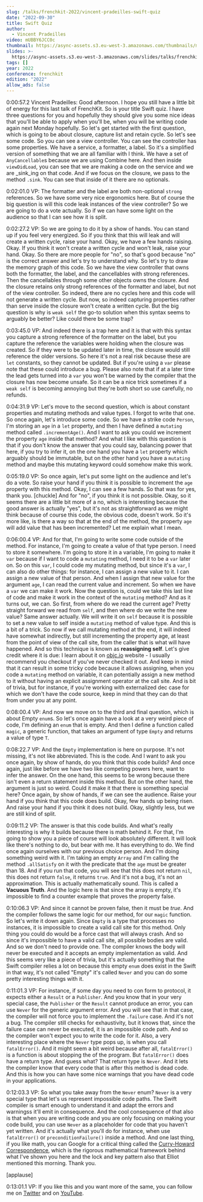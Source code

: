 ```yaml
---
slug: /talks/frenchkit-2022/vincent-pradeilles-swift-quiz
date: "2022-09-30"
title: Swift Quiz
author:
  - Vincent Pradeilles
video: mUBBY6JCC0c
thumbnail: https://async-assets.s3.eu-west-3.amazonaws.com/thumbnails/mUBBY6JCC0c.jpg
slides: >-
  https://async-assets.s3.eu-west-3.amazonaws.com/slides/talks/frenchkit-2022/vincent-pradeilles-swift-quiz/slides.pdf
tags: []
year: 2022
conference: frenchkit
edition: "2022"
allow_ads: false
---
```


0:00:57.2 Vincent Pradeilles: Good afternoon. I hope you still have a little bit of energy for this last talk of FrenchKit. So is your title Swift quiz. I have three questions for you and hopefully they should give you some nice ideas that you'll be able to apply when you'll be, when you will be writing code again next Monday hopefully. So let's get started with the first question, which is going to be about closure, capture list and retain cycle. So let's see some code. So you can see a view controller. You can see the controller has some properties. We have a service, a formatter, a label. So it's a simplified version of something that we are all familiar with I think. We have a set of `AnyCancellable`s because we are using Combine here. And then inside `viewDidLoad`, you can see that we are making a code on the service and we are \_sink_ing on that code. And if we focus on the closure, we pass to the method `.sink`. You can see that inside of it there are no optionals.

0:02:01.0 VP: The formatter and the label are both non-optional `strong` references. So we have some very nice ergonomics here. But of course the big question is will this code leak instances of the view controller? So we are going to do a vote actually. So if we can have some light on the audience so that I can see how it is split.

0:02:27.2 VP: So we are going to do it by a show of hands. You can stand up if you feel very energized. So if you think that this will leak and will create a written cycle, raise your hand. Okay, we have a few hands raising. Okay. If you think it won't create a written cycle and won't leak, raise your hand. Okay. So there are more people for "no", so that's good because "no" is the correct answer and let's try to understand why. So let's try to draw the memory graph of this code. So we have the view controller that owns both the formatter, the label, and the cancellables with strong references. Then the cancellables through some other objects owns the closure. And the closure retains only strong references of the formatter and label, but not of the view controller. So indeed, there are no cycles here and this code will not generate a written cycle. But now, so indeed capturing properties rather than serve inside the closure won't create a written cycle. But the big question is why is `weak self` the go-to solution when this syntax seems to arguably be better? Like could there be some trap?

0:03:45.0 VP: And indeed there is a trap here and it is that with this syntax you capture a strong reference of the formatter on the label, but you capture the reference the variables were holding when the closure was created. So if they were to be updated later in time, the closure would still reference the older versions. So here it's not a real risk because these are `let` constants, so they cannot be updated. But if you're using a `var` please note that these could introduce a bug. Please also note that if at a later time the lead gets turned into a `var` you won't be warned by the compiler that the closure has now become unsafe. So it can be a nice trick sometimes if a `weak self` is becoming annoying but they're both short so use carefully, no refunds.

0:04:31.9 VP: Let's move to the second question, which is about constant properties and mutating methods and value types. I forgot to write that one. So once again, let's introduce some code. So we have a strike code `Person`, I'm storing an `age` in a `let` property, and then I have defined a `mutating` method called `.incrementAge()`. And I want to ask you could we increment the property `age` inside that method? And what I like with this question is that if you don't know the answer that you could say, balancing power that here, if you try to infer it, on the one hand you have a `let` property which arguably should be immutable, but on the other hand you have a `mutating` method and maybe this mutating keyword could somehow make this work.

0:05:19.0 VP: So once again, let's put some light on the audience and let's do a vote. So raise your hand if you think it is possible to increment the `age` property with this method. Okay, I can see a few hands. So that was for yes, thank you. [chuckle] And for "no", if you think it is not possible. Okay, so it seems there are a little bit more of a no, which is interesting because the good answer is actually "yes", but it's not as straightforward as we might think because of course this code, the obvious code, doesn't work. So it's more like, is there a way so that at the end of the method, the property `age` will add value that has been incremented? Let me explain what I mean.

0:06:00.4 VP: And for that, I'm going to write some code outside of the method. For instance, I'm going to create a value of that type person. I need to store it somewhere. I'm going to store it in a variable, I'm going to make it `var` because if I want to code a `mutating` method, I need it to be a `var` later on. So on this `var`, I could code my mutating method, but since it's a `var`, I can also do other things: for instance, I can assign a new value to it. I can assign a new value of that person. And when I assign that new value for the argument `age`, I can read the current value and increment. So when we have a `var` we can make it work. Now the question is, could we take this last line of code and make it work in the context of the `mutating` method? And as it turns out, we can. So first, from where do we read the current age? Pretty straight forward we read from `self`, and then where do we write the new value? Same answer actually. We will write it on `self` because it is possible to set a new value to self inside a `mutating` method of value type. And this is a bit of a trick. So now if we call mutating method at the end, it will indeed have somewhat indirectly, but still incrementing the property age, at least from the point of view of the call site, from the caller that is what will have happened. And so this technique is known as **reassigning self**. Let's give credit where it is due: I learn about it on [objc.io](https://objc.io) website - I usually recommend you checkout if you've never checked it out. And keep in mind that it can result in some tricky code because it allows assigning, when you code a `mutating` method on variable, it can potentially assign a new method to it without having an explicit assignment operator at the call site. And is bit of trivia, but for instance, if you're working with externalized dec case for which we don't have the code source, keep in mind that they can do that from under you at any point.

0:08:00.4 VP: And now we move on to the third and final question, which is about Empty `enum`s. So let's once again have a look at a very weird piece of code, I'm defining an `enum` that is empty. And then I define a function called `magic`, a generic function, that takes an argument of type `Empty` and returns a value of type `T`.

0:08:22.7 VP: And the `Empty` implementation is here on purpose. It's not missing, it's not like abbreviated. This is the code. And I want to ask you once again, by show of hands, do you think that this code builds? And once again, just like before we have two like competing powers here, want to infer the answer. On the one hand, this seems to be wrong because there isn't even a return statement inside this method. But on the other hand, the argument is just so weird. Could it make it that there is something special here? Once again, by show of hands, if we can see the audience. Raise your hand if you think that this code does build. Okay, few hands up being risen. And raise your hand if you think it does not build. Okay, slightly less, but we are still kind of split.

0:09:11.2 VP: The answer is that this code builds. And what's really interesting is why it builds because there is math behind it. For that, I'm going to show you a piece of course will look absolutely different. It will look like there's nothing to do, but bear with me. It has everything to do. We find once again ourselves with our previous choice person. And I'm doing something weird with it. I'm taking an empty `Array` and I'm calling the method `.allSatisfy` on it with the predicate that the `age` must be greater than 18. And if you run that code, you will see that this does not return `nil`, this does not return `false`, it returns `true`. And it's not a bug, it's not an approximation. This is actually mathematically sound. This is called a **Vacuous Truth**. And the logic here is that since the array is empty, it's impossible to find a counter example that proves the property false.

0:10:06.3 VP: And since it cannot be proven false, then it must be _true_. And the compiler follows the same logic for our method, for our `magic` function. So let's write it down again. Since `Empty` is a type that processes no instances, it is impossible to create a valid call site for this method. Only thing you could do would be a force cast that will always crash. And so since it's impossible to have a valid call site, all possible bodies are valid. And so we don't need to provide one. The compiler knows the body will never be executed and it accepts an empty implementation as valid. And this seems very like a piece of trivia, but it's actually something that the Swift compiler relies a lot on because this empty `enum` does exist in the Swift in that way, it's not called "Empty" it's called `Never` and you can do some pretty interesting things with it.

0:11:01.3 VP: For instance, if some day you need to con form to protocol, it expects either a `Result` or a `Publisher`. And you know that in your very special case, the `Publisher` or the `Result` cannot produce an error, you can use `Never` for the generic argument error. And you will see that in that case, the compiler will not force you to implement the `.failure` case. And it's not a bug. The compiler still checks for exhaustivity, but it knows that, since the failure case can never be executed, it is an impossible code path. And so the compiler won't expect you to write the code for it. Also, a very interesting place where the `Never` type pops up, is when you call `fatalError()`. And it might seem a bit weird because after all, `fatalError()` is a function is about stopping the of the program. But `fatalError()` does have a return type. And guess what? That return type is `Never`. And it lets the compiler know that every code that is after this method is dead code. And this is how you can have some nice warnings that you have dead code in your applications.

0:12:03.3 VP: So what you take away from the `Never` enum? `Never` is a very special type that let's us represent impossible code paths. The Swift compiler is smart enough to understand it and adapt the errors and warningss it'll emit in consequence. And the cool consequence of that also is that when you are writing code and you are only focusing on making your code build, you can use `Never` as a placeholder for code that you haven't yet written. And it's actually what you'll do for instance, when use `fatalError()` or `preconditionFailure()` inside a method. And one last thing, if you like math, you can Google for a critical thing called the [Curry-Howard Correspondence](https://en.wikipedia.org/wiki/Curry%E2%80%93Howard_correspondence), which is the rigorous mathematical framework behind what I've shown you here and the lock and key pattern also that Elliot mentioned this morning. Thank you.

[applause]

0:13:01.1 VP: If you like this and you want more of the same, you can follow me on [Twitter](https://twitter.com/messages/14509112-895411134144147456) and on [YouTube](https://www.youtube.com/c/vincentpradeilles).
